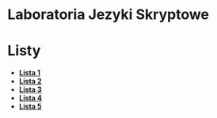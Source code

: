 ﻿# Laboratoria Jezyki Skryptowe

# Listy
- **[Lista 1](https://mjod.kieg.science/en/teaching/jezyki-skryptowe/Lab_02ZmienneSrodowiska.pdf)**
- **[Lista 2](https://mjod.kieg.science/en/teaching/jezyki-skryptowe/Lab_03DoskeyPotoki.docx.pdf)**
- **[Lista 3](https://mjod.kieg.science/en/teaching/jezyki-skryptowe/Lab_04.docx%20(1).pdf)**
- **[Lista 4](https://mjod.kieg.science/en/teaching/jezyki-skryptowe/Lab_05.docx.pdf)**
- **[Lista 5](https://mjod.kieg.science/en/teaching/jezyki-skryptowe/Lab_06.docx.pdf)**
